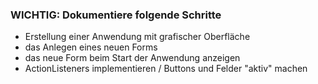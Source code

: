 ### WICHTIG: Dokumentiere folgende Schritte

- Erstellung einer Anwendung mit grafischer Oberfläche
- das Anlegen eines neuen Forms
- das neue Form beim Start der Anwendung anzeigen
- ActionListeners implementieren / Buttons und Felder "aktiv" machen
